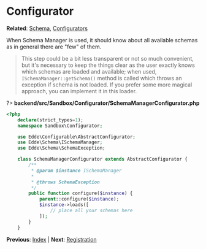 # Configurator

**Related**: [Schema](/edde/schema), [Configurators](/edde/configurators)

When Schema Manager is used, it should know about all available schemas as in general there
are "few" of them.

> This step could be a bit less transparent or not so much convenient, but it's necessary to keep
the things clear as the user exactly knows which schemas are loaded and available; when used,
`ISchemaManager::getSchema()` method is called which throws an exception if schema is not loaded.
If you prefer some more magical approach, you can implement it in this loader.

?> **backend/src/Sandbox/Configurator/SchemaManagerConfigurator.php**

```php
<?php
	declare(strict_types=1);
	namespace Sandbox\Configurator;

	use Edde\Configurable\AbstractConfigurator;
	use Edde\Schema\ISchemaManager;
	use Edde\Schema\SchemaException;

	class SchemaManagerConfigurator extends AbstractConfigurator {
		/**
		 * @param $instance ISchemaManager
		 *
		 * @throws SchemaException
		 */
		public function configure($instance) {
			parent::configure($instance);
			$instance->loads([
				// place all your schemas here
			]);
		}
	}

```

**Previous**: [Index](/examples/schema/index) | **Next**: [Registration](/examples/schema/registration)
